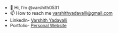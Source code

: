 - 👋 Hi, I’m @varshith0531
- 📫 How to reach me varshithyadavalli@gmail.com
- LinkedIn- [Varshith Yadavalli](https://www.linkedin.com/in/varshithyadavalli/)
- Portfolio- [Personal Website](https://varshithyadavalli.vercel.app/)
<!---
varshith0531/varshith0531 is a ✨ special ✨ repository because its `README.md` (this file) appears on your GitHub profile.
You can click the Preview link to take a look at your changes.
--->
